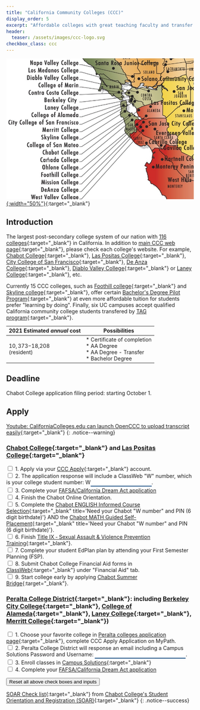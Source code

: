 ```yaml
---
title: "California Community Colleges (CCC)"
display_order: 5
excerpt: "Affordable colleges with great teaching faculty and transfer opportunities"
header:
  teaser: /assets/images/ccc-logo.svg
checkbox_class: ccc
---
```

[![California Community Colleges the in Bay area](/assets/images/ccc-campuses.jpg){:width="50%"}](https://upload.wikimedia.org/wikipedia/en/3/39/Student_Senate_Regions_Map.pdf){:target="_blank"}
## Introduction
The largest post-secondary college system of our nation with [116 colleges](https://en.wikipedia.org/wiki/List_of_California_Community_Colleges_by_enrollment){:target="_blank"} in California. In addition to 
[main CCC web page](https://www.cccco.edu/){:target="_blank"}, please check each college's website. For example, [Chabot College](https://www.chabotcollege.edu/){:target="_blank"}, [Las Positas College](http://www.laspositascollege.edu){:target="_blank"}, [City College of San Francisco](https://www.ccsf.edu/){:target="_blank"}, [De Anza College](https://www.deanza.edu/){:target="_blank"}, [Diablo Valley College](https://www.dvc.edu/){:target="_blank"} or [Laney College](https://laney.edu/){:target="_blank"}, etc.

Currently 15 CCC colleges, such as [Foothill college](https://www.foothill.edu/dentalhygiene/){:target="_blank"} and [Skyline college](https://skylinecollege.edu/respiratorycarebachelors/){:target="_blank"}, offer certain [Bachelor's Degree Pilot Program](https://www.cccco.edu/About-Us/Chancellors-Office/Divisions/Educational-Services-and-Support/What-we-do/Curriculum-and-Instruction-Unit/Curriculum/Baccalaureate-Degree-Pilot-Program){:target="_blank"} at even more affordable tuition for students prefer "learning by doing". Finally, six UC campuses accept qualified California community college students transfered by [TAG program](https://admission.universityofcalifornia.edu/admission-requirements/transfer-requirements/uc-transfer-programs/transfer-admission-guarantee-tag.html){:target="_blank"}.

| 2021 Estimated <strong><em>annual</em></strong> cost| Possibilities | 
| ------------------------------------------------- | ----------------------------| 
|$10,373 -$18,208<br>(resident)|* Certificate of completion<br>* AA Degree<br>* AA Degree - Transfer<br>* Bachelor Degree|

## Deadline
Chabot College application filing period:  starting October 1.

## Apply
[Youtube: CaliforniaColleges.edu can launch OpenCCC to upload transcript easily](https://youtu.be/3U3nQBMSxzw){:target="_blank"}
{: .notice--warning}

### [Chabot College](https://www.opencccapply.net/cccapply-welcome?cccMisCode=482){:target="_blank"} and [Las Positas College](http://www.laspositascollege.edu/admissions/index.php){:target="_blank"}
<input type="checkbox" id="{{page.checkbox_class}}-1" class="persisted"> 1. Apply via your [CCC Apply](https://home.cccapply.org){:target="_blank"} account.
<br>
<input type="checkbox" id="{{page.checkbox_class}}-2" class="persisted"> 2. The application response will include a ClassWeb "W" number, which is your college student number: W<span><input type="text" id="{{page.checkbox_class}}-2i" class="persisted" style="width: 10rem; border: 0; outline: 0; border-bottom: 2px solid #0f477e; border-radius: 0px;"></span>.
<br>
<input type="checkbox" id="{{page.checkbox_class}}-3" class="persisted"> 3. Complete your [FAFSA/California Dream Act application](/colleges/financial-aid-scholarships/)
<br>
<input type="checkbox" id="{{page.checkbox_class}}-4" class="persisted"> 4. Finish the Chabot Online Orientation.
<br>
<input type="checkbox" id="{{page.checkbox_class}}-5" class="persisted"> 5. Complete the [Chabot ENGLISH Informed Course Selection](http://www.chabotcollege.edu/counseling/assessment/docs/english%20informed%20course%20selection%20steps.pdf){:target="_blank" title='Need your Chabot "W number" and PIN (6 digit birthdate)'} AND the [Chabot MATH Guided Self-Placement](http://www.chabotcollege.edu/counseling/assessment/docs/math%20guided%20self-placement%20steps.pdf){:target="_blank" title='Need your Chabot "W number" and PIN (6 digit birthdate)'}.
<br>
<input type="checkbox" id="{{page.checkbox_class}}-6" class="persisted"> 6. Finish [Title IX ‐ Sexual Assault & Violence Prevention Training](http://www.chabotcollege.edu/counseling/assessment/docs/title%20ix-student-handout.pdf){:target="_blank"}.
<br>
<input type="checkbox" id="{{page.checkbox_class}}-7" class="persisted"> 7. Complete your student EdPlan plan by attending your First Semester Planning (FSP).
<br>
<input type="checkbox" id="{{page.checkbox_class}}-8" class="persisted"> 8. Submit Chabot College Financial Aid forms in [ClassWeb](https://bw11.clpccd.cc.ca.us){:target="_blank"} under "Financial Aid" tab.
<br>
<input type="checkbox" id="{{page.checkbox_class}}-9" class="persisted"> 9. Start college early by applying [Chabot Summer Bridge](https://www.chabotcollege.edu/student-services/el-centro/summer-bridge.php){:target="_blank"}.


### [Peralta College District](https://home.peralta.edu/apply21){:target="_blank"}: including [Berkeley City College](http://launch.cccmypath.org/mypath/345?authSource=OpenCCC){:target="_blank"}, [College of Alameda](http://launch.cccmypath.org/mypath/341?authSource=OpenCCC){:target="_blank"}, [Laney College](http://launch.cccmypath.org/mypath/343?authSource=OpenCCC){:target="_blank"}, [Merritt College](http://launch.cccmypath.org/mypath/344?authSource=OpenCCC){:target="_blank"})
<input type="checkbox" id="{{page.checkbox_class}}-21" class="persisted"> 1. Choose your favorite college in [Peralta colleges application page](https://home.peralta.edu/apply21){:target="_blank"}, complete CCC Apply Application on MyPath.
<br>
<input type="checkbox" id="{{page.checkbox_class}}-22" class="persisted"> 2. Peralta College District will response an email including a Campus Solutions Password and Username: <span><input type="text" id="{{page.checkbox_class}}-22i" class="persisted" style="width: 15rem; border: 0; outline: 0; border-bottom: 2px solid #0f477e; border-radius: 0px;"></span>.
<br>
<input type="checkbox" id="{{page.checkbox_class}}-23" class="persisted"> 3. Enroll classes in [Campus Solutions](https://sa.peralta.edu/psp/PCCDCPRD/?cmd=login){:target="_blank"}
<br>
<input type="checkbox" id="{{page.checkbox_class}}-24" class="persisted"> 4. Complete your [FAFSA/California Dream Act application](/colleges/financial-aid-scholarships/)
<br>


<button name="clear-checkboxes" class="btn btn--warning" value="ccc">Reset all above check boxes and inputs</button>

[SOAR Check list](https://www.chabotcollege.edu/counseling/soar/docs/SOAR%202022%20student%20steps%20handout.pdf){:target="_blank"} from [Chabot College's Student Orientation and Registration (SOAR)](https://www.chabotcollege.edu/counseling/soar/){:target="_blank"}
{: .notice--success}

